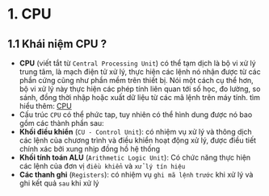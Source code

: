 # **1. CPU**
## 1.1 Khái niệm CPU ?
- **CPU** (viết tắt từ `Central Processing Unit`) có thể tạm dịch là bộ vi xử lý trung tâm, là mạch điện tử xử lý, thực hiện các lệnh nó nhận được từ các phần cứng cũng như phần mềm trên thiết bị. Nói một cách cụ thể hơn, bộ vi xử lý này thực hiện các phép tính liên quan tới số học, đo lường, so sánh, đồng thời nhập hoặc xuất dữ liệu từ các mã lệnh trên máy tính. tìm hiểu thêm: [CPU](https://en.wikipedia.org/wiki/Central_processing_unit)
- Cấu trúc `CPU` có thể phức tap, tuy nhiên có thể hình dung được nó bao gồm các thành phần sau:
 - **Khối điều khiển** (`CU - Control Unit`): có nhiệm vụ xử lý và thông dịch các lệnh của chương trình và điều khiển hoạt động xử lý, được điều tiết chính xác bởi xung nhịp đồng hồ hệ thống
 - **Khối tính toán ALU** (`Arithmetic Logic Unit`): Có chức năng thực hiện các lệnh của đơn vị `điều khiển` và `xử lý tín hiệu`
 - **Các thanh ghi** (`Registers`): có nhiệm vụ `ghi mã lệnh` `trước` khi xử lý và ghi kết quả `sau` khi xử lý
